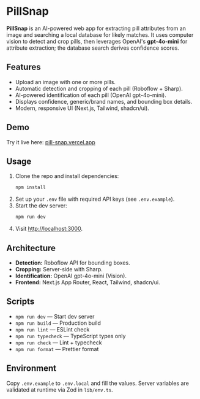 
# PillSnap

**PillSnap** is an AI-powered web app for extracting pill attributes from an image and searching a local database for likely matches. It uses computer vision to detect and crop pills, then leverages OpenAI's **gpt-4o-mini** for attribute extraction; the database search derives confidence scores.

## Features

- Upload an image with one or more pills.
- Automatic detection and cropping of each pill (Roboflow + Sharp).
- AI-powered identification of each pill (OpenAI gpt-4o-mini).
- Displays confidence, generic/brand names, and bounding box details.
- Modern, responsive UI (Next.js, Tailwind, shadcn/ui).

## Demo  
Try it live here: [pill-snap.vercel.app](https://pill-snap.vercel.app/)

## Usage

1. Clone the repo and install dependencies:
	```bash
	npm install
	```
2. Set up your `.env` file with required API keys (see `.env.example`).
3. Start the dev server:
	```bash
	npm run dev
	```
4. Visit [http://localhost:3000](http://localhost:3000).

## Architecture

- **Detection:** Roboflow API for bounding boxes.
- **Cropping:** Server-side with Sharp.
- **Identification:** OpenAI gpt-4o-mini (Vision).
- **Frontend:** Next.js App Router, React, Tailwind, shadcn/ui.

## Scripts

- `npm run dev` — Start dev server
- `npm run build` — Production build
- `npm run lint` — ESLint check
- `npm run typecheck` — TypeScript types only
- `npm run check` — Lint + typecheck
- `npm run format` — Prettier format

## Environment

Copy `.env.example` to `.env.local` and fill the values. Server variables are validated at runtime via Zod in `lib/env.ts`.
